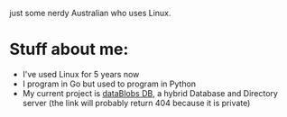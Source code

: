 just some nerdy Australian who uses Linux.
# Stuff about me:
- I've used Linux for 5 years now
- I program in Go but used to program in Python
- My current project is [dataBlobs DB](https://github.com/nate-telecomm/dataBlobsDB), a hybrid Database and Directory server
  (the link will probably return 404 because it is private)